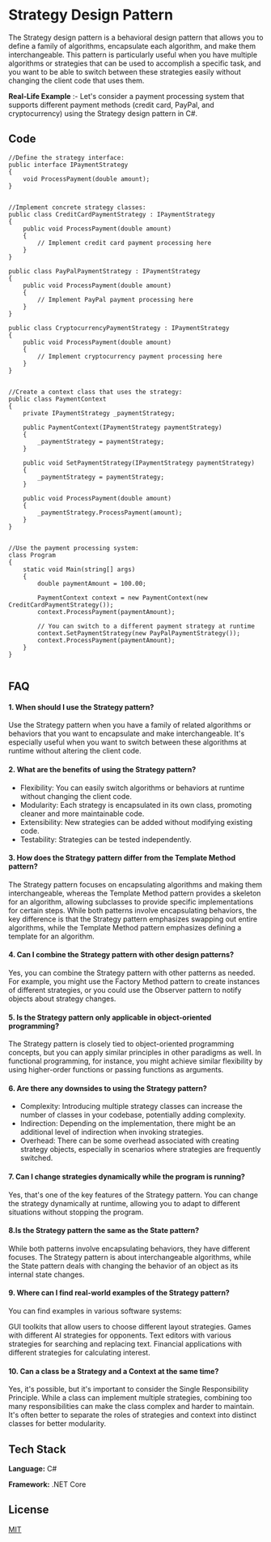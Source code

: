 
# Strategy Design Pattern


The Strategy design pattern is a behavioral design pattern that allows you to define a family of algorithms, encapsulate each algorithm, and make them interchangeable. This pattern is particularly useful when you have multiple algorithms or strategies that can be used to accomplish a specific task, and you want to be able to switch between these strategies easily without changing the client code that uses them.

**Real-Life Example** :- Let's consider a payment processing system that supports different payment methods (credit card, PayPal, and cryptocurrency) using the Strategy design pattern in C#.
## Code

```
//Define the strategy interface:
public interface IPaymentStrategy
{
    void ProcessPayment(double amount);
}


//Implement concrete strategy classes:
public class CreditCardPaymentStrategy : IPaymentStrategy
{
    public void ProcessPayment(double amount)
    {
        // Implement credit card payment processing here
    }
}

public class PayPalPaymentStrategy : IPaymentStrategy
{
    public void ProcessPayment(double amount)
    {
        // Implement PayPal payment processing here
    }
}

public class CryptocurrencyPaymentStrategy : IPaymentStrategy
{
    public void ProcessPayment(double amount)
    {
        // Implement cryptocurrency payment processing here
    }
}


//Create a context class that uses the strategy:
public class PaymentContext
{
    private IPaymentStrategy _paymentStrategy;

    public PaymentContext(IPaymentStrategy paymentStrategy)
    {
        _paymentStrategy = paymentStrategy;
    }

    public void SetPaymentStrategy(IPaymentStrategy paymentStrategy)
    {
        _paymentStrategy = paymentStrategy;
    }

    public void ProcessPayment(double amount)
    {
        _paymentStrategy.ProcessPayment(amount);
    }
}


//Use the payment processing system:
class Program
{
    static void Main(string[] args)
    {
        double paymentAmount = 100.00;

        PaymentContext context = new PaymentContext(new CreditCardPaymentStrategy());
        context.ProcessPayment(paymentAmount);
        
        // You can switch to a different payment strategy at runtime
        context.SetPaymentStrategy(new PayPalPaymentStrategy());
        context.ProcessPayment(paymentAmount);
    }
}


```
## FAQ

#### 1. When should I use the Strategy pattern?

Use the Strategy pattern when you have a family of related algorithms or behaviors that you want to encapsulate and make interchangeable. It's especially useful when you want to switch between these algorithms at runtime without altering the client code.

#### 2. What are the benefits of using the Strategy pattern?

* Flexibility: You can easily switch algorithms or behaviors at runtime without changing the client code.
* Modularity: Each strategy is encapsulated in its own class, promoting cleaner and more maintainable code.
* Extensibility: New strategies can be added without modifying existing code.
* Testability: Strategies can be tested independently.

#### 3. How does the Strategy pattern differ from the Template Method pattern?

The Strategy pattern focuses on encapsulating algorithms and making them interchangeable, whereas the Template Method pattern provides a skeleton for an algorithm, allowing subclasses to provide specific implementations for certain steps. While both patterns involve encapsulating behaviors, the key difference is that the Strategy pattern emphasizes swapping out entire algorithms, while the Template Method pattern emphasizes defining a template for an algorithm.

#### 4. Can I combine the Strategy pattern with other design patterns?

Yes, you can combine the Strategy pattern with other patterns as needed. For example, you might use the Factory Method pattern to create instances of different strategies, or you could use the Observer pattern to notify objects about strategy changes.

#### 5. Is the Strategy pattern only applicable in object-oriented programming?

The Strategy pattern is closely tied to object-oriented programming concepts, but you can apply similar principles in other paradigms as well. In functional programming, for instance, you might achieve similar flexibility by using higher-order functions or passing functions as arguments.

#### 6. Are there any downsides to using the Strategy pattern?

* Complexity: Introducing multiple strategy classes can increase the number of classes in your codebase, potentially adding complexity.
* Indirection: Depending on the implementation, there might be an additional level of indirection when invoking strategies.
* Overhead: There can be some overhead associated with creating strategy objects, especially in scenarios where strategies are frequently switched.

#### 7. Can I change strategies dynamically while the program is running?

Yes, that's one of the key features of the Strategy pattern. You can change the strategy dynamically at runtime, allowing you to adapt to different situations without stopping the program.

#### 8.Is the Strategy pattern the same as the State pattern?

While both patterns involve encapsulating behaviors, they have different focuses. The Strategy pattern is about interchangeable algorithms, while the State pattern deals with changing the behavior of an object as its internal state changes.

#### 9. Where can I find real-world examples of the Strategy pattern?

You can find examples in various software systems:

GUI toolkits that allow users to choose different layout strategies.
Games with different AI strategies for opponents.
Text editors with various strategies for searching and replacing text.
Financial applications with different strategies for calculating interest.

#### 10. Can a class be a Strategy and a Context at the same time?

Yes, it's possible, but it's important to consider the Single Responsibility Principle. While a class can implement multiple strategies, combining too many responsibilities can make the class complex and harder to maintain. It's often better to separate the roles of strategies and context into distinct classes for better modularity.


## Tech Stack

**Language:** C#

**Framework:** .NET Core


## License

[MIT](https://choosealicense.com/licenses/mit/)

